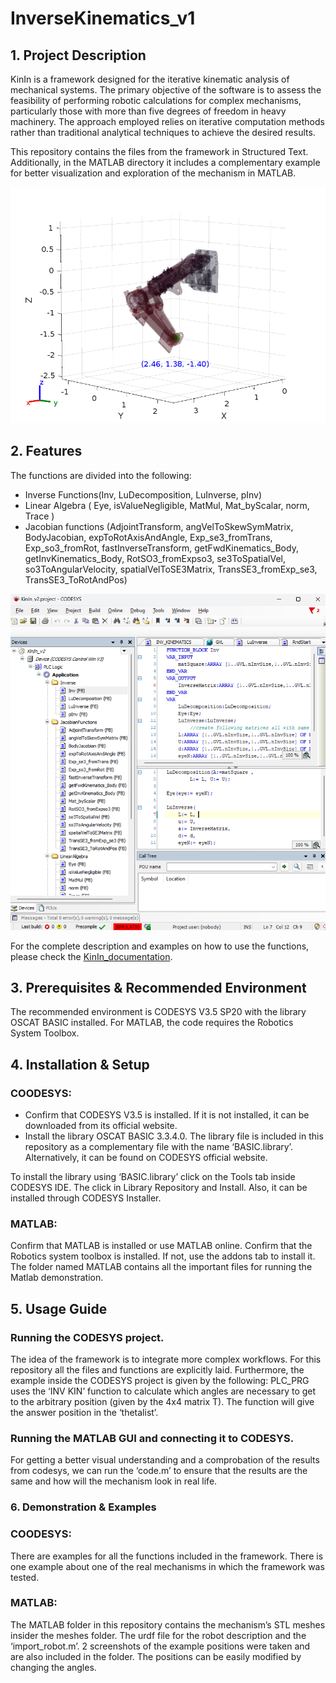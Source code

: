 # InverseKinematics_v1

## **1. Project Description**  
KinIn is a framework designed for the iterative kinematic analysis of mechanical systems. The primary objective of the software is to assess the feasibility of performing robotic calculations for complex mechanisms, particularly those with more than five degrees of freedom in heavy machinery. The approach employed relies on iterative computation methods rather than traditional analytical techniques to achieve the desired results.

This repository contains the files from the framework in Structured Text. Additionally, in the MATLAB directory it includes a complementary example for better visualization and exploration of the mechanism in MATLAB.

![image_alt](https://github.com/Yoyiberto/InverseKinematics_v1/blob/bff3ba1ff18116a53f929888c0acd8fbaea7dacf/Matlab/robot_plot.png)
## **2. Features**  
The functions are divided into the following:
- Inverse Functions(Inv, LuDecomposition, LuInverse, pInv)
- Linear Algebra ( Eye, isValueNegligible, MatMul, Mat_byScalar, norm, Trace )
- Jacobian functions (AdjointTransform, angVelToSkewSymMatrix, BodyJacobian, expToRotAxisAndAngle, Exp_se3_fromTrans, Exp_so3_fromRot, fastInverseTransform, getFwdKinematics_Body, getInvKinematics_Body, RotSO3_fromExpso3, se3ToSpatialVel, so3ToAngularVelocity, spatialVelToSE3Matrix, TransSE3_fromExp_se3, TransSE3_ToRotAndPos)

![image_alt](https://github.com/Yoyiberto/InverseKinematics_v1/blob/b4520f9d2a56410a5587972f90c99d417a006dca/IDE.png)

For the complete description and examples on how to use the functions, please check the [KinIn_documentation](https://yoyiberto.github.io/KinIn_documentation/).

## **3. Prerequisites & Recommended Environment**  
The recommended environment is CODESYS V3.5 SP20 with the library OSCAT BASIC installed.
For MATLAB, the code requires the Robotics System Toolbox. 
## **4. Installation & Setup**  
### COODESYS:
- Confirm that CODESYS V3.5 is installed. If it is not installed, it can be downloaded from its official website.
- Install the library OSCAT BASIC 3.3.4.0. The library file is included in this repository as a complementary file with the name ‘BASIC.library’. Alternatively, it can be found on CODESYS official website.

To install the library using ‘BASIC.library’ click on the Tools tab inside CODESYS IDE. The click in Library Repository and Install. Also, it can be installed through CODESYS Installer.

### MATLAB:
Confirm that MATLAB is installed or use MATLAB online.
Confirm that the Robotics system toolbox is installed. If not, use the addons tab to install it. 
The folder named MATLAB contains all the important files for running the Matlab demonstration.

## **5. Usage Guide**  
###  Running the CODESYS project.  
The idea of the framework is to integrate more complex workflows. For this repository all the files and functions are explicitly laid. Furthermore, the example inside the CODESYS project is given by the following:
PLC_PRG uses the ‘INV KIN’ function to calculate which angles are necessary to get to the arbitrary position (given by the 4x4 matrix T). The function will give the answer position in the ‘thetalist’.

###  Running the MATLAB GUI and connecting it to CODESYS.  
For getting a better visual understanding and a comprobation of the results from codesys, we can run the ‘code.m’ to ensure that the results are the same and how will the mechanism look in real life.

### **6. Demonstration & Examples**  
### COODESYS:
There are examples for all the functions included in the framework. There is one example about one of the real mechanisms in which the framework was tested. 
### MATLAB:
The MATLAB folder in this repository contains the mechanism’s STL meshes insider the meshes folder. The urdf file for the robot description and the ‘import_robot.m’.
2 screenshots of the example positions were taken and are also included in the folder. The positions can be easily modified by changing the angles.
